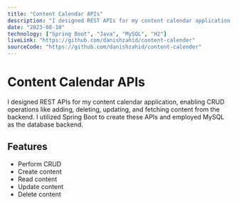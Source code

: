 ```yaml
---
title: "Content Calendar APIs"
description: "I designed REST APIs for my content calendar application, enabling CRUD operations like adding, deleting, updating, and fetching content from the backend. I utilized Spring Boot to create these APIs and employed MySQL as the database backend."
date: "2023-08-10"
technology: ["Spring Boot", "Java", "MySQL", "H2"]
liveLink: "https://github.com/danishzahid/content-calender"
sourceCode: "https://github.com/danishzahid/content-calender"
---
```


# Content Calendar APIs

I designed REST APIs for my content calendar application, enabling CRUD operations like adding, deleting, updating, and fetching content from the backend. I utilized Spring Boot to create these APIs and employed MySQL as the database backend.

## Features

- Perform CRUD
- Create content
- Read content
- Update content
- Delete content
